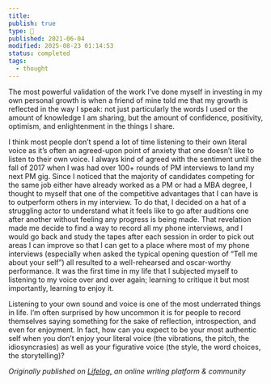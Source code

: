 ```yaml
---
title:
publish: true
type: 🌳
published: 2021-06-04
modified: 2025-08-23 01:14:53
status: completed
tags:
  - thought
---
```

 The most powerful validation of the work I’ve done myself in investing in my own personal growth is when a friend of mine told me that my growth is reflected in the way I speak: not just particularly the words I used or the amount of knowledge I am sharing, but the amount of confidence, positivity, optimism, and enlightenment in the things I share.

I think most people don’t spend a lot of time listening to their own literal voice as it’s often an agreed-upon point of anxiety that one doesn’t like to listen to their own voice. I always kind of agreed with the sentiment until the fall of 2017 when I was had over 100+ rounds of PM interviews to land my next PM gig. Since I noticed that the majority of candidates competing for the same job either have already worked as a PM or had a MBA degree, I thought to myself that one of the competitive advantages that I can have is to outperform others in my interview. To do that, I decided on a hat of a struggling actor to understand what it feels like to go after auditions one after another without feeling any progress is being made. That revelation made me decide to find a way to record all my phone interviews, and I would go back and study the tapes after each session in order to pick out areas I can improve so that I can get to a place where most of my phone interviews (especially when asked the typical opening question of “Tell me about your self”) all resulted to a well-rehearsed and oscar-worthy performance. It was the first time in my life that I subjected myself to listening to my voice over and over again; learning to critique it but most importantly, learning to enjoy it.

Listening to your own sound and voice is one of the most underrated things in life. I’m often surprised by how uncommon it is for people to record themselves saying something for the sake of reflection, introspection, and even for enjoyment. In fact, how can you expect to be your most authentic self when you don’t enjoy your literal voice (the vibrations, the pitch, the idiosyncrasies) as well as your figurative voice (the style, the word choices, the storytelling)?

*Originally published on [Lifelog,](https://golifelog.com/) an online writing platform & community*